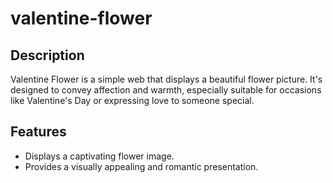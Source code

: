# valentine-flower
## Description
Valentine Flower is a simple web that displays a beautiful flower picture. 
It's designed to convey affection and warmth, especially suitable for occasions like Valentine's Day or expressing love to someone special.

## Features
- Displays a captivating flower image.
- Provides a visually appealing and romantic presentation.
